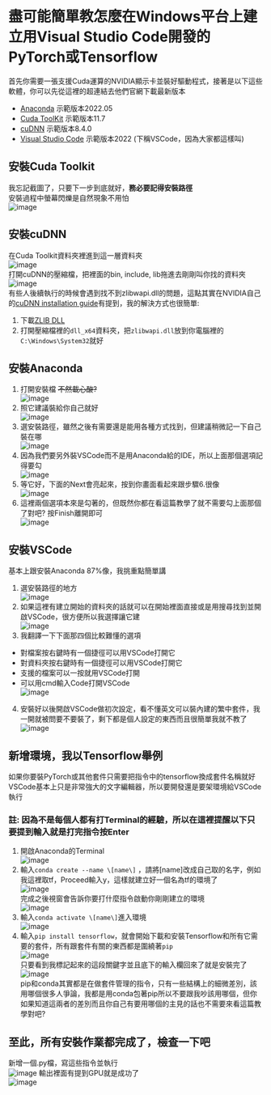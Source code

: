 # 盡可能簡單教怎麼在Windows平台上建立用Visual Studio Code開發的PyTorch或Tensorflow
首先你需要一張支援Cuda運算的NVIDIA顯示卡並裝好驅動程式，接著是以下這些軟體，你可以先從這裡的超連結去他們官網下載最新版本

- [Anaconda](https://www.anaconda.com/products/distribution)  示範版本2022.05
- [Cuda ToolKit](https://developer.nvidia.com/cuda-downloads) 示範版本11.7
- [cuDNN](https://developer.nvidia.com/rdp/cudnn-download) 示範版本8.4.0
- [Visual Studio Code](https://code.visualstudio.com/) 示範版本2022 (下稱VSCode，因為大家都這樣叫)<br>

## 安裝Cuda Toolkit
我忘記截圖了，只要下一步到底就好，__務必要記得安裝路徑__<br>
安裝過程中螢幕閃爍是自然現象不用怕<br>
![image](./img/ctk.png)<br>
## 安裝cuDNN
在Cuda Toolkit資料夾裡進到這一層資料夾<br>
![image](./img/cd0.png)<br>
打開cuDNN的壓縮檔，把裡面的bin, include, lib拖進去剛剛叫你找的資料夾<br>
![image](./img/cd1.png)<br>
有些人後續執行的時候會遇到找不到zlibwapi.dll的問題，這點其實在NVIDIA自己的[cuDNN installation guide](https://docs.nvidia.com/deeplearning/cudnn/install-guide/index.html#installwindows)有提到，我的解決方式也很簡單: <br>
1. 下載[ZLIB DLL](http://www.winimage.com/zLibDll/zlib123dllx64.zip) <br>
2. 打開壓縮檔裡的`dll_x64`資料夾，把`zlibwapi.dll`放到你電腦裡的`C:\Windows\System32`就好
## 安裝Anaconda
1. 打開安裝檔 <del>不然載心酸?</del><br>
![image](./img/a0.png)<br>
2. 照它建議裝給你自己就好<br>
![image](./img/a1.png)<br>
3. 選安裝路徑，雖然之後有需要還是能用各種方式找到，但建議稍微記一下自己裝在哪<br>
![image](./img/a2.png)<br>
4. 因為我們要另外裝VSCode而不是用Anaconda給的IDE，所以上面那個選項記得要勾<br>
![image](./img/a3.png)<br>
5. 等它好，下面的Next會亮起來，按到你畫面看起來跟步驟6.很像<br>
![image](./img/a4.png)<br>
6. 這裡兩個選項本來是勾著的，但既然你都在看這篇教學了就不需要勾上面那個了對吧? 按Finish離開即可<br>
![image](./img/a5.png)<br>
## 安裝VSCode
基本上跟安裝Anaconda 87%像，我挑重點簡單講 <br>
1. 選安裝路徑的地方<br>
![image](./img/vs0.png)<br>
2. 如果這裡有建立開始的資料夾的話就可以在開始裡面直接或是用搜尋找到並開啟VSCode，很方便所以我選擇讓它建<br>
![image](./img/vs1.png)<br>
3. 我翻譯一下下面那四個比較難懂的選項
- 對檔案按右鍵時有一個捷徑可以用VSCode打開它
- 對資料夾按右鍵時有一個捷徑可以用VSCode打開它
- 支援的檔案可以一按就用VSCode打開
- 可以用cmd輸入Code打開VSCode<br>
![image](./img/vs2.png)<br>
4. 安裝好以後開啟VSCode做初次設定，看不懂英文可以裝內建的繁中套件，我一開就被問要不要裝了，剩下都是個人設定的東西而且很簡單我就不教了<br>
![image](./img/vs3.png)<br>
## 新增環境，我以Tensorflow舉例
如果你要裝PyTorch或其他套件只需要把指令中的tensorflow換成套件名稱就好<br>
VSCode基本上只是非常強大的文字編輯器，所以要開發還是要架環境給VSCode執行 <br>
### **__註: 因為不是每個人都有打Terminal的經驗，所以在這裡提醒以下只要提到輸入就是打完指令按Enter__**
1. 開啟Anaconda的Terminal<br>
![image](./img/t0.png)<br>
2. 輸入`conda create --name \[name\]` ，請將\[name\]改成自己取的名字，例如我這裡取tf，Proceed輸入y，這樣就建立好一個名為tf的環境了<br>
![image](./img/t1.png)<br>
完成之後視窗會告訴你要打什麼指令啟動你剛剛建立的環境<br>
![image](./img/t2.png)<br>
3. 輸入`conda activate \[name\]`進入環境<br>
![image](./img/t3.png)<br>
4. 輸入`pip install tensorflow`，就會開始下載和安裝Tensorflow和所有它需要的套件，所有跟套件有關的東西都是圍繞著`pip`<br>
![image](./img/t4.png)<br>
只要看到我標記起來的這段關鍵字並且底下的輸入欄回來了就是安裝完了<br>
![image](./img/t5.png)<br>
pip和conda其實都是在做套件管理的指令，只有一些結構上的細微差別，該用哪個很多人爭論，我都是用conda包著pip所以不要跟我吵該用哪個，但你如果知道這兩者的差別而且你自己有要用哪個的主見的話也不需要來看這篇教學對吧? <br>
## 至此，所有安裝作業都完成了，檢查一下吧
新增一個.py檔，寫這些指令並執行<br>
![image](./img/testgpu0.png)
輸出裡面有提到GPU就是成功了<br>
![image](./img/testgpu1.png)